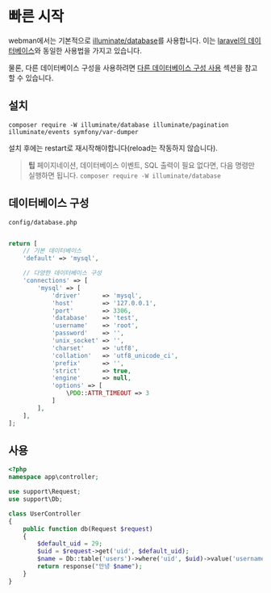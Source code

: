 # 빠른 시작

webman에서는 기본적으로 [illuminate/database](https://github.com/illuminate/database)를 사용합니다. 이는 [laravel의 데이터베이스](https://learnku.com/docs/laravel/8.x/database/9400)와 동일한 사용법을 가지고 있습니다.

물론, 다른 데이터베이스 구성을 사용하려면 [다른 데이터베이스 구성 사용](others.md) 섹션을 참고할 수 있습니다.

## 설치

`composer require -W illuminate/database illuminate/pagination illuminate/events symfony/var-dumper`

설치 후에는 restart로 재시작해야합니다(reload는 작동하지 않습니다).

> **팁**
> 페이지네이션, 데이터베이스 이벤트, SQL 출력이 필요 없다면, 다음 명령만 실행하면 됩니다.
> `composer require -W illuminate/database`

## 데이터베이스 구성
`config/database.php`
```php

return [
    // 기본 데이터베이스
    'default' => 'mysql',

    // 다양한 데이터베이스 구성
    'connections' => [
        'mysql' => [
            'driver'      => 'mysql',
            'host'        => '127.0.0.1',
            'port'        => 3306,
            'database'    => 'test',
            'username'    => 'root',
            'password'    => '',
            'unix_socket' => '',
            'charset'     => 'utf8',
            'collation'   => 'utf8_unicode_ci',
            'prefix'      => '',
            'strict'      => true,
            'engine'      => null,
            'options' => [
                \PDO::ATTR_TIMEOUT => 3
            ]
        ],
    ],
];
```

## 사용
```php
<?php
namespace app\controller;

use support\Request;
use support\Db;

class UserController
{
    public function db(Request $request)
    {
        $default_uid = 29;
        $uid = $request->get('uid', $default_uid);
        $name = Db::table('users')->where('uid', $uid)->value('username');
        return response("안녕 $name");
    }
}
```
